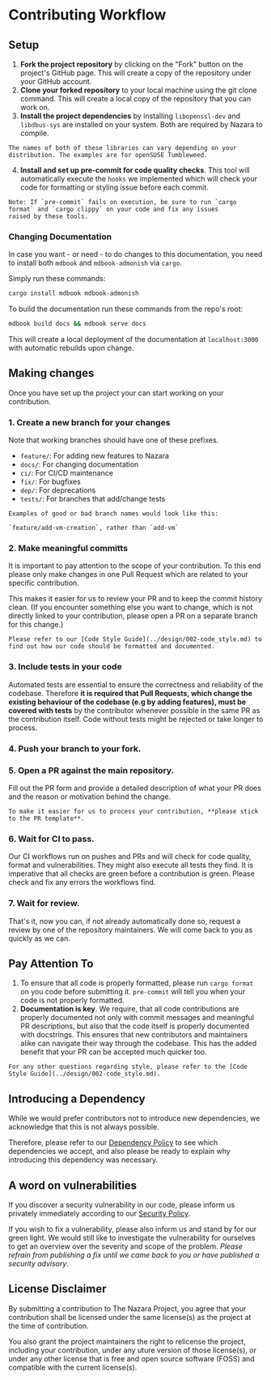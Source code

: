 # Contributing Workflow

## Setup

1. **Fork the project repository** by clicking on the "Fork" button on the project's GitHub page.
This will create a copy of the repository under your GitHub account.
2. **Clone your forked repository** to your local machine using the git clone command.
This will create a local copy of the repository that you can work on.
3. **Install the project dependencies** by installing `libopenssl-dev` and `libdbus-sys` are installed on your system. Both are required by Nazara to compile.

```admonish note
The names of both of these libraries can vary depending on your distribution. The examples are for openSUSE Tumbleweed.
```

4. **Install and set up pre-commit for code quality checks**. This tool will automatically execute the `hooks` we implemented
which will check your code for formatting or styling issue before each commit.

```admonish note
Note: If `pre-commit` fails on execution, be sure to run `cargo format` and `cargo clippy` on your code and fix any issues
raised by these tools.
```

### Changing Documentation

In case you want - or need - to do changes to this documentation, you need to install both `mdbook` and
`mdbook-admonish` via `cargo`.

Simply run these commands:

```bash
cargo install mdbook mdbook-admonish
```

To build the documentation run these commands from the repo's root:

```bash
mdbook build docs && mdbook serve docs
```

This will create a local deployment of the documentation at `localhost:3000` with automatic rebuilds upon change.

## Making changes

Once you have set up the project your can start working on your contribution.

### 1. Create a new branch for your changes

Note that working branches should have one of these prefixes.

- `feature/`: For adding new features to Nazara
- `docs/`: For changing documentation
- `ci/`: For CI/CD maintenance
- `fix/`: For bugfixes
- `dep/`: For deprecations
- `tests/`: For branches that add/change tests

```admonish example
Examples of good or bad branch names would look like this:

`feature/add-vm-creation`, rather than `add-vm`

```

### 2. Make meaningful committs

It is important to pay attention to the scope of your contribution. To this end please only make changes in one Pull Request which are related to your specific contribution.

This makes it easier for us to review your PR and to keep the commit history clean. (If you encounter something else you want to change,
which is not directly linked to your contribution, please open a PR on a separate branch for this change.)

~~~admonish hint
Please refer to our [Code Style Guide](../design/002-code_style.md) to find out how our code should be formatted and documented.
~~~

### 3. Include tests in your code 

Automated tests are essential to ensure the correctness and reliability of the codebase.
Therefore **it is required that Pull Requests, which change the existing behaviour of the codebase (e.g by adding features),
must be covered with tests** by the contributor whenever possible in the same PR as the contribution itself.
Code without tests might be rejected or take longer to process.

### 4. **Push your branch to your fork**.

### 5. **Open a PR against the main repository**.

Fill out the PR form and provide a detailed description of what your PR does and the reason or motivation behind the change.

~~~admonish hint
To make it easier for us to process your contribution, **please stick to the PR template**.
~~~

### 6. **Wait for CI to pass**.

Our CI workflows run on pushes and PRs and will check for code quality, format and vulnerabilities. They might also execute all tests they find. It is imperative that all checks
are green before a contribution is green. Please check and fix any errors the workflows find.

### 7. **Wait for review**.

That's it, now you can, if not already automatically done so, request a review by one of the repository maintainers. We will come back to you as quickly as we can.

## Pay Attention To

1. To ensure that all code is properly formatted, please run `cargo format` on you code before submitting it. `pre-commit` will tell you when your code is not properly formatted.
2. **Documentation is key**. We require, that all code contributions are properly documented not only with commit messages and meaningful PR descriptions, but also that the code itself is properly documented with docstrings. This ensures that new contributors and maintainers alike can navigate their way through the codebase. This has the added benefit that your PR can be accepted much quicker too.

```admonish important
For any other questions regarding style, please refer to the [Code Style Guide](../design/002-code_style.md).
```

## Introducing a Dependency

While we would prefer contributors not to introduce new dependencies, we acknowledge that this is not always possible.

Therefore, please refer to our [Dependency Policy](./dependencies.md) to see which dependencies we accept, and also please be ready
to explain why introducing this dependency was necessary.

## A word on vulnerabilities

If you discover a security vulnerability in our code, please inform us privately immediately according to our [Security Policy](security.md).

If you wish to fix a vulnerability, please also inform us and stand by for our green light. We would still like to investigate the vulnerability for ourselves to get an overview over the severity and scope of the problem. *Please refrain from publishing a fix until we came back to you or have published a security advisory*.

## License Disclaimer

By submitting a contribution to The Nazara Project, you agree that your contribution shall be licensed under the same
license(s) as the project at the time of contribution.

You also grant the project maintainers the right to relicense the project, including your contribution, under any
uture version of those license(s), or under any other license that is free and open source software (FOSS) and
compatible with the current license(s).
